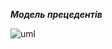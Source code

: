 ***Модель прецедентів***

![uml](http://www.plantuml.com/plantuml/png/VPBBIiD058RtVOfPQY12ZHSf8eNw06ww4qhG86AjqiQTYrweTL6ikAWWukKDGjjeQPls5Svv8_yS4YRY8BHX-6VETxwv51k-M_TlBgiv_zolUkh8FRbmpxn2kNHOoM_aSmLwfP0Y_2VqHI4t2yfjg6klthYgOVA5bjoaARUupHqQKS2zp89Dh7X4SK1p7dARfZJBp3gvPDN-hMqdcI5oL1BQze5QiwnogPAthECQUaCdwGgseXLKbdo7k4LBMYXyLZHDpU0HyM0zxQ1fZj3Uus8QmtH0auG8wHQAElp0FHx-ozEuBS5zo8a5DCuApa28C0pZhy8WK9XSn6su_GVFVOFijj2VU0Zw2XKZ6INyA0OA8zK3twZDNGDxHzXlM8ahXPOsHn3IDu8vzn58c08S3TWLm2VsEQT0Qndw6uhtucBzND0kStAZtnl6PU27lKc4HY9sZp6i5JzpLmvRzg5l0Cf5htQAn_u3)
